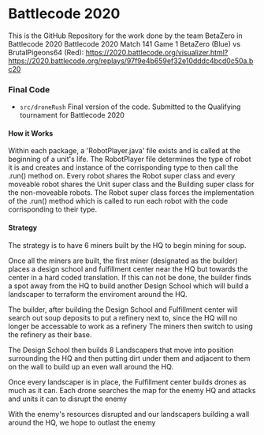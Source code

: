 # Battlecode 2020
This is the GitHub Repository for the work done by the team BetaZero in Battlecode 2020
Battlecode 2020 Match 141 Game 1 BetaZero (Blue) vs BrutalPigeons64 (Red): https://2020.battlecode.org/visualizer.html?https://2020.battlecode.org/replays/97f9e4b659ef32e10dddc4bcd0c50a.bc20

### Final Code

- `src/droneRush`
    Final version of the code. Submitted to the Qualifying tournament for Battlecode 2020
    
#### How it Works

Within each package, a 'RobotPlayer.java' file exists and is called at the beginning of a unit's life.
The RobotPlayer file determines the type of robot it is and creates and instance of the corrisponding type to then call the .run() method on.
Every robot shares the Robot super class and every moveable robot shares the Unit super class and the Building super class for the non-moveable robots.
The Robot super class forces the implementation of the .run() method which is called to run each robot with the code corrisponding to their type.

#### Strategy

The strategy is to have 6 miners built by the HQ to begin mining for soup.

Once all the miners are built, the first miner (designated as the builder) places a design school and fulfillment center near the HQ but towards the center in a hard coded translation.
If this can not be done, the builder finds a spot away from the HQ to build another Design School which will build a landscaper to terraform the enviroment around the HQ.

The builder, after building the Design School and Fulfillment center will search out soup deposits to put a refinery next to, since the HQ will no longer be accessable to work as a refinery
The miners then switch to using the refinery as their base.

The Design School then builds 8 Landscapers that move into position surrounding the HQ and then putting dirt under them and adjacent to them on the wall to build up an even wall around the HQ.

Once every landscaper is in place, the Fulfillment center builds drones as much as it can.
Each drone searches the map for the enemy HQ and attacks and units it can to disrupt the enemy

With the enemy's resources disrupted and our landscapers building a wall around the HQ, we hope to outlast the enemy
